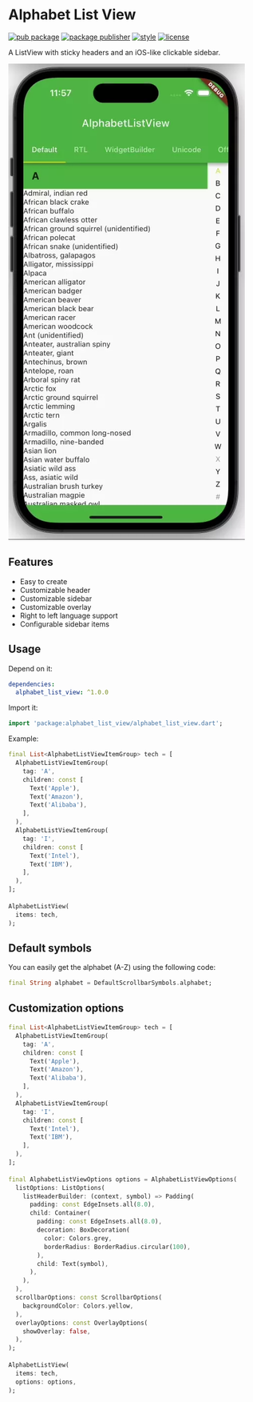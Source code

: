 # Alphabet List View

[![pub package][pub_badge]][pub_badge_link]
[![package publisher][publisher_badge]][publisher_badge_link]
[![style][style_badge]][style_link]
[![license][license_badge]][license_link]

A ListView with sticky headers and an iOS-like clickable sidebar.

![Preview example](example/screenshots/example.webp "Example")

## Features

- Easy to create
- Customizable header
- Customizable sidebar
- Customizable overlay
- Right to left language support
- Configurable sidebar items

## Usage

Depend on it:

```yaml
dependencies:
  alphabet_list_view: ^1.0.0
```

Import it:

```dart
import 'package:alphabet_list_view/alphabet_list_view.dart';
```

Example:

```dart
final List<AlphabetListViewItemGroup> tech = [
  AlphabetListViewItemGroup(
    tag: 'A',
    children: const [
      Text('Apple'),
      Text('Amazon'),
      Text('Alibaba'),
    ],
  ),
  AlphabetListViewItemGroup(
    tag: 'I',
    children: const [
      Text('Intel'),
      Text('IBM'),
    ],
  ),
];

AlphabetListView(
  items: tech,
);
```

## Default symbols

You can easily get the alphabet (A-Z) using the following code:
```dart
final String alphabet = DefaultScrollbarSymbols.alphabet;
```

## Customization options

```dart
final List<AlphabetListViewItemGroup> tech = [
  AlphabetListViewItemGroup(
    tag: 'A',
    children: const [
      Text('Apple'),
      Text('Amazon'),
      Text('Alibaba'),
    ],
  ),
  AlphabetListViewItemGroup(
    tag: 'I',
    children: const [
      Text('Intel'),
      Text('IBM'),
    ],
  ),
];

final AlphabetListViewOptions options = AlphabetListViewOptions(
  listOptions: ListOptions(
    listHeaderBuilder: (context, symbol) => Padding(
      padding: const EdgeInsets.all(8.0),
      child: Container(
        padding: const EdgeInsets.all(8.0),
        decoration: BoxDecoration(
          color: Colors.grey,
          borderRadius: BorderRadius.circular(100),
        ),
        child: Text(symbol),
      ),
    ),
  ),
  scrollbarOptions: const ScrollbarOptions(
    backgroundColor: Colors.yellow,
  ),
  overlayOptions: const OverlayOptions(
    showOverlay: false,
  ),
);

AlphabetListView(
  items: tech,
  options: options,
);
```  
[publisher_badge]: https://img.shields.io/pub/publisher/alphabet_list_view.svg

[publisher_badge_link]: https://pub.dev/publishers/cosee.biz/packages

[license_badge]: https://img.shields.io/github/license/cosee/alphabet_list_view

[license_link]: https://github.com/cosee/alphabet_list_view/blob/main/LICENSE

[style_badge]: https://img.shields.io/badge/style-cosee__lints-brightgreen

[style_link]: https://pub.dev/packages/cosee_lints

[pub_badge]: https://img.shields.io/pub/v/alphabet_list_view.svg

[pub_badge_link]: https://pub.dartlang.org/packages/alphabet_list_view